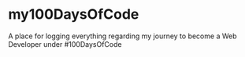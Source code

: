 # my100DaysOfCode
A place for logging everything regarding my journey to become a Web Developer under #100DaysOfCode
